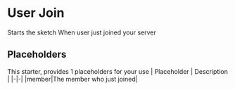# User Join
Starts the sketch When user just joined your server
## Placeholders
This starter, provides 1 placeholders for your use
| Placeholder      | Description |
|-|-|
|member|The member who just joined|